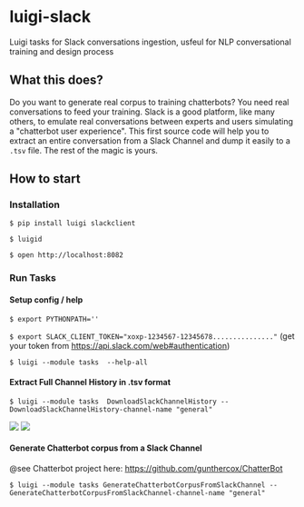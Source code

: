 # luigi-slack
Luigi tasks for Slack conversations ingestion, usfeul for NLP conversational training and design process

## What this does?
Do you want to generate real corpus to training chatterbots?  You need real conversations to feed your training.  Slack is a good platform, like many others, to emulate real conversations between experts and users simulating a "chatterbot user experience".
This first source code will help you to extract an entire conversation from a Slack Channel and dump it easily to a ```.tsv``` file.  The rest of the magic is yours.

## How to start

### Installation

```$ pip install luigi slackclient```

```$ luigid```

```$ open http://localhost:8082```

### Run Tasks

#### Setup config / help

```$ export PYTHONPATH=''```

```$ export SLACK_CLIENT_TOKEN="xoxp-1234567-12345678..............."``` (get your token from https://api.slack.com/web#authentication)

```$ luigi --module tasks  --help-all```

#### Extract Full Channel History in .tsv format

```$ luigi --module tasks  DownloadSlackChannelHistory --DownloadSlackChannelHistory-channel-name "general"```

![](https://github.com/gerardobort/luigi-slack/blob/master/doc/luigid-preview.png)
![](https://github.com/gerardobort/luigi-slack/blob/master/doc/luigid-preview2.png)

#### Generate Chatterbot corpus from a Slack Channel

@see Chatterbot project here: https://github.com/gunthercox/ChatterBot

```$ luigi --module tasks GenerateChatterbotCorpusFromSlackChannel --GenerateChatterbotCorpusFromSlackChannel-channel-name "general"```

